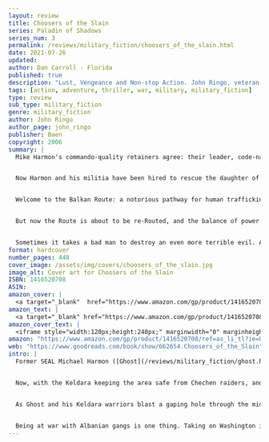 ```yaml
---
layout: review
title: Choosers of the Slain
series: Paladin of Shadows
series_num: 3
permalink: /reviews/military_fiction/choosers_of_the_slain.html
date: 2021-07-26
updated: 
author: Dan Carroll - Florida
published: true
description: "Lust, Vengeance and Non-stop Action. John Ringo, veteran of the U.S. Army's 82nd Airborne and five time New York Times bestseller with over a million books in print, delivers another blockbuster military techno-thriller with the latest entry in his ''Ghost'' saga."
tags: [action, adventure, thriller, war, military, military_fiction]
type: review
sub_type: military_fiction
genre: military_fiction
author: John Ringo
author_page: john_ringo
publisher: Baen
copyright: 2006
summary: |
  Mike Harmon's commando-quality retainers agree: their leader, code-named Ghost, is a peculiar one. An ex-Navy-SEAL, there is no stronghold he cannot penetrate, no target he can't take out. But Ghost is also a man struggling to keep the animal inside at bay and his twisted sexual desires satisfied with a rock-hard integrity and incredible force of will.


  Now Harmon and his militia have been hired to rescue the daughter of a powerful political mover in America, kidnapped into the Eastern Europe sex trade.


  Welcome to the Balkan Route: a notorious pathway for human trafficking carved with blood and brutality and passing through Serbia and Montenegro, Croatia, Albania, Macedonia, Bosnia-Herzegovina, and Kosovo to the heart of darkness itself: sexual snuff houses where powerful politicians pay to rape and murder young women for kicks. Turns out some of those politicians hail from Washington, D.C.


  But now the Route is about to be re-Routed, and the balance of power is about to shift dramatically - to the smoking muzzle of one very angry ex-SEAL's M-4.


  Sometimes it takes a bad man to destroy an even more terrible evil. And the baddest of them all is Ghost. They'll be sorry they made his girls cry.
format: hardcover
number_pages: 448
cover_image: /assets/img/covers/choosers_of_the_slain.jpg
image_alt: Cover art for Choosers of the Slain
ISBN: 1416520708
ASIN: 
amazon_cover: |
  <a target="_blank"  href="https://www.amazon.com/gp/product/1416520708/ref=as_li_tl?ie=UTF8&camp=1789&creative=9325&creativeASIN=1416520708&linkCode=as2&tag=floridan21-20&linkId=26793ae80f10a90c48a4fa1570aa63b1"><img border="0" src="//ws-na.amazon-adsystem.com/widgets/q?_encoding=UTF8&MarketPlace=US&ASIN=1416520708&ServiceVersion=20070822&ID=AsinImage&WS=1&Format=_SL250_&tag=floridan21-20" ></a>
amazon_text: |
  <a target="_blank" href="https://www.amazon.com/gp/product/1416520708/ref=as_li_tl?ie=UTF8&camp=1789&creative=9325&creativeASIN=1416520708&linkCode=as2&tag=floridan21-20&linkId=19a460516e4007db042e87375d01ef7f">Choosers of the Slain (Paladin of Shadows, Book 3)</a>
amazon_cover_text: |
  <iframe style="width:120px;height:240px;" marginwidth="0" marginheight="0" scrolling="no" frameborder="0" src="//ws-na.amazon-adsystem.com/widgets/q?ServiceVersion=20070822&OneJS=1&Operation=GetAdHtml&MarketPlace=US&source=ac&ref=tf_til&ad_type=product_link&tracking_id=floridan21-20&marketplace=amazon&amp;region=US&placement=1416520708&asins=1416520708&linkId=1fd8bcaceddf2ed5d687cd967a696b61&show_border=false&link_opens_in_new_window=false&price_color=333333&title_color=0066c0&bg_color=ffffff"></iframe>
amazon: "https://www.amazon.com/gp/product/1416520708/ref=as_li_tl?ie=UTF8&tag=floridan21-20&camp=1789&creative=9325&linkCode=as2&creativeASIN=1416520708&linkId=ac3d635cf660e7ba34b7469d1fc2e18d"
web: "https://www.goodreads.com/book/show/662654.Choosers_of_the_Slain"
intro: |
  Former SEAL Michael Harmon ([Ghost](/reviews/military_fiction/ghost.html), [Kildar](/reviews/military_fiction/kildar.html)) has a pretty good life. He's settled down in the country of Georgia and built a solid commando-quality militia out of his local retainers. The Keldara have an ancient history of being first-class mountain warriors and all they needed was a few million in modern weapons and training to bring them up to speed.


  Now, with the Keldara keeping the area safe from Chechen raiders, and the various other terrorists that want Ghost's head on their wall, he can settle back, relax in his harem and drink a few beers. However, a US senator has a problem. A "major financial contributor's" daughter has been kidnapped into the labyrinthian depths of the Balkans sex-slave trade. The US government has been unable to find her and the Senator is –very– interested in changing that condition. Five million dollars interested.


  As Ghost and his Keldara warriors blast a gaping hole through the middle of the trade, it quickly becomes apparent that there is more to the mission than a "poor missing waif." There's a rot underneath, and the stench is coming from the very floor of the Capitol.


  Being at war with Albanian gangs is one thing. Taking on Washington is a different ball game. But Ghost never believed in fighting fair.
---
```



